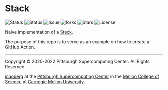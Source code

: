 # Stack
![Status](https://github.com/icaoberg/python-example-stack/actions/workflows/main.yml/badge.svg)
![Status](https://github.com/icaoberg/python-example-stack/actions/workflows/pretty.yml/badge.svg)
![Issue](https://img.shields.io/github/issues/icaoberg/python-example-stack)
![forks](https://img.shields.io/github/forks/icaoberg/python-example-stack)
![Stars](https://img.shields.io/github/stars/icaoberg/python-example-stack)
![License](https://img.shields.io/github/license/icaoberg/python-example-stack)

Naive implementation of a [Stack](https://en.wikipedia.org/wiki/Stack_(abstract_data_type)).

The purpose of this repo is to serve as an example on how to create a GitHub Action.

---
Copyright © 2020-2022 Pittsburgh Supercomputing Center. All Rights Reserved.

[icaoberg](http://www.andrew.cmu.edu/~icaoberg) at the [Pittsburgh Supercomputing Center](http://www.psc.edu) in the [Mellon College of Science](https://www.cmu.edu/mcs/) at [Carnegie Mellon University](http://www.cmu.edu).
